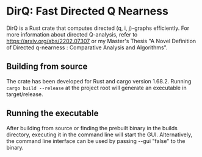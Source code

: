 # DirQ: Fast Directed Q Nearness
DirQ is a Rust crate that computes directed (q, i, j)-graphs efficiently. For more information about directed Q-analysis, refer to https://arxiv.org/abs/2202.07307 or my Master's Thesis "A Novel Definition of Directed q-nearness :  Comparative Analysis and Algorithms".
## Building from source
The crate has been developed for Rust and cargo version 1.68.2. Running `cargo build --release` at the project root will generate an executable in target/release.
## Running the executable
After building from source or finding the prebuilt binary in the builds directory, executing it in the command line will start the GUI. 
Alternatively, the command line interface can be used by passing --gui "false" to the binary. 
